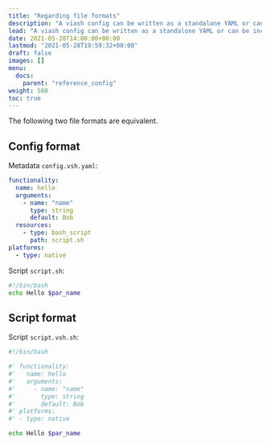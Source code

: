 ```yaml
---
title: "Regarding file formats"
description: "A viash config can be written as a standalone YAML or can be included as a header in the script itself."
lead: "A viash config can be written as a standalone YAML or can be included as a header in the script itself."
date: 2021-05-28T14:00:00+00:00
lastmod: "2021-05-28T19:59:32+00:00"
draft: false
images: []
menu:
  docs:
    parent: "reference_config"
weight: 560
toc: true
---
```




The following two file formats are equivalent.

## Config format

Metadata `config.vsh.yaml`:

``` yaml
functionality:
  name: hello
  arguments:
    - name: "name"
      type: string
      default: Bob
  resources:
    - type: bash_script
      path: script.sh
platforms:
  - type: native
```

Script `script.sh`:

``` bash
#!/bin/bash
echo Hello $par_name
```

## Script format

Script `script.vsh.sh`:

``` bash
#!/bin/bash

#' functionality:
#'   name: hello
#'   arguments:
#'     - name: "name"
#'       type: string
#'       default: Bob
#' platforms:
#' - type: native

echo Hello $par_name
```
